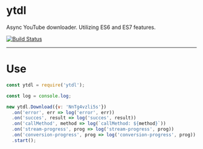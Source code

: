 # ytdl

Async YouTube downloader. Utilizing ES6 and ES7 features.

[![Build Status](https://travis-ci.org/opensoars/ytdl.svg?branch=master)](https://travis-ci.org/opensoars/ytdl)

<!---
[![Coverage Status](https://coveralls.io/repos/opensoars/ytdl/badge.svg?branch=master&service=github)](https://coveralls.io/github/opensoars/ytdl?branch=master)
[![Inline docs](http://inch-ci.org/github/opensoars/ytdl.svg?branch=master)](http://inch-ci.org/github/opensoars/ytdl)
[![Codacy Badge](https://api.codacy.com/project/badge/f3e64501763645b9aa483bf83a4dd1d5)](https://www.codacy.com/app/sam_1700/ytdl)
[![Code Climate](https://codeclimate.com/github/opensoars/ytdl/badges/gpa.svg)](https://codeclimate.com/github/opensoars/ytdl)
[![Dependency Status](https://david-dm.org/opensoars/ytdl.svg)](https://david-dm.org/opensoars/ytdl)
[![devDependency Status](https://david-dm.org/opensoars/ytdl/dev-status.svg)](https://david-dm.org/opensoars/ytdl#info=devDependencies)
-->

---

# Use

```js
const ytdl = require('ytdl');

const log = console.log;

new ytdl.Download({v: 'NnTg4vzli5s'})
  .on('error', err => log('error', err))
  .on('succes', result => log('succes', result))
  .on('callMethod', method => log(`callMethod: ${method}`))
  .on('stream-progress', prog => log('stream-progress', prog))
  .on('conversion-progress', prog => log('conversion-progress', prog))
  .start();
```